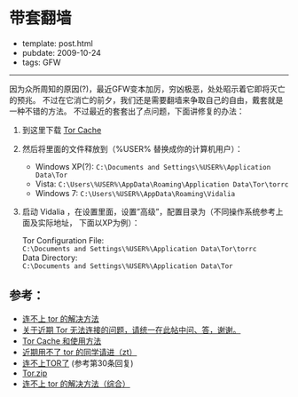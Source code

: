 
# 带套翻墙

- template: post.html
- pubdate: 2009-10-24
- tags: GFW

----

因为众所周知的原因(?)，最近GFW变本加厉，穷凶极恶，处处昭示着它即将灭亡的预兆。
不过在它消亡的前夕，我们还是需要翻墙来争取自己的自由，戴套就是一种不错的方法。
不过最近的套套出了点问题，下面讲修复的办法：

1. 到这里下载 [Tor Cache](http://www.filedropper.com/tor)
1. 然后将里面的文件释放到（%USER% 替换成你的计算机用户）：
    * Windows XP(?): `C:\Documents and Settings\%USER%\Application Data\Tor`
    * Vista: `C:\Users\%USER%\AppData\Roaming\Application Data\Tor\torrc`
    * Windows 7: `C:\Users\%USER%\AppData\Roaming\Vidalia`

1. 启动 Vidalia ，在设置里面，设置”高级”，配置目录为（不同操作系统参考上面及实际地址，
    下面以XP为例）：

    Tor Configuration File:<br>
    `C:\Documents and Settings\%USER%\Application Data\Tor\torrc`<br />
    Data Directory:<br>
    `C:\Documents and Settings\%USER%\Application Data\Tor`


## 参考：

* [连不上 tor 的解决方法](http://www.bugx.org/128)
* [关于近期 Tor 无法连接的问题，请统一在此帖中问、答，谢谢。](http://tieba.baidu.com/f?kz=647422480)
* [ Tor Cache 和使用方法](http://tieba.baidu.com/f?kz=647146360)
* [近期用不了 tor 的同学请进（zt）](http://tieba.baidu.com/f?kz=647221300)
* [连不上TOR了](http://tieba.baidu.com/f?kz=646922417) (参考第30条回复)
* [Tor.zip](http://www.filedropper.com/tor)
* [连不上 tor 的解决方法（综合）](http://blog.sina.com.cn/s/blog_5e9836180100fti1.html)
